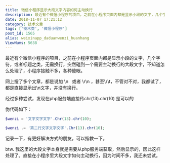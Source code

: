 ```yaml
---
title: 微信小程序显示大段文字内容如何主动换行
description: 最近有个微信小程序的项目，之前在小程序页面内都是显示小段的文字，几个字符，或者标题之类，无需换行，突然碰到一个需要主动换行的大段文字，不知道怎么处理了，小程序接触不多，各种傻眼。网上搜了多个文章，都是说加\n  或者\r\n，甚至\r\t，不管对不对，我都试了，都是直接显示出\n文字，并没有换行。经过多种尝试，发现在php服务端直接传chr(13).chr(10)是可以的伪代码如下：$wenzi='文字文字文字'.Chr(13).chr(10);
date: 2018-11-07 17:21:12
category: 技术文章
tags: ['技术类', '微信小程序']
post_id: 1565
alias: weixinapp_daduanwenzi_huanhang
ViewNums: 5638
---
```


最近有个微信小程序的项目，之前在小程序页面内都是显示小段的文字，几个字符，或者标题之类，无需换行，突然碰到一个需要主动换行的大段文字，不知道怎么处理了，小程序接触不多，各种傻眼。

网上搜了多个文章，都是说加 \n   或者 \r\n ，甚至\r\t，不管对不对，我都试了，都是直接显示出\n文字，并没有换行。

经过多种尝试，发现在php服务端直接传chr(13).chr(10) 是可以的

伪代码如下：
```php
$wenzi = '文字文字文字'.Chr(13).chr(10);

$wenzi .= '第二行文字文字文字'.Chr(13).chr(10);
```
记录一下，有更好解决方式的朋友，可以指教一下。

btw. 我这里的大段文字本身就是需要从php服务端获取，然后显示的，因此这样处理了。直接在小程序里大段文字如何主动换行，因为时间不多，我还未尝试。

